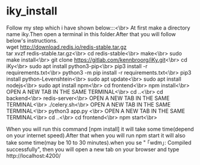 # iky_install

Follow my step which i have shown below:::<\br>
At first make a directory name iky.Then open a terminal in this folder.After that you will follow below's instructions.<br>
        wget http://download.redis.io/redis-stable.tar.gz<br>
 tar xvzf redis-stable.tar.gz<\br>
 cd redis-stable<\br>
 make<\br>
 sudo make install<\br>
 git clone https://gitlab.com/kennbroorg/iKy.git<\br>
 cd iKy<\br>
 sudo apt install python3-pip<\br>
 pip3 install -r requirements.txt<\br>
 python3 -m pip install -r requirements.txt<\br>
 pip3 install python-Levenshtein<\br>
 sudo apt update<\br>
 sudo apt install nodejs<\br>
 sudo apt install npm<\br>
 cd frontend<\br>
 npm install<\br>
 OPEN A NEW TAB IN THE SAME TERMINAL<\br>
 cd ..<\br>
 cd backend<\br>
 redis-server<\br>
 OPEN A NEW TAB IN THE SAME TERMINAL<\br>
 ./celery.sh<\br>
 OPEN A NEW TAB IN THE SAME TERMINAL<\br>
 python3 app.py <\br>
 OPEN A NEW TAB IN THE SAME TERMINAL<\br>
 cd ..<\br>
 cd frontend<\br>
 npm start<\br>
     

When you will run this command [npm install] it will take some time(depend on your internet speed).After that when you will run npm start it will also take some time(may be 10 to 30 minutes).when you se " ｢wdm｣: Compiled successfully", then you will open a new tab on your browser and type http://localhost:4200/

